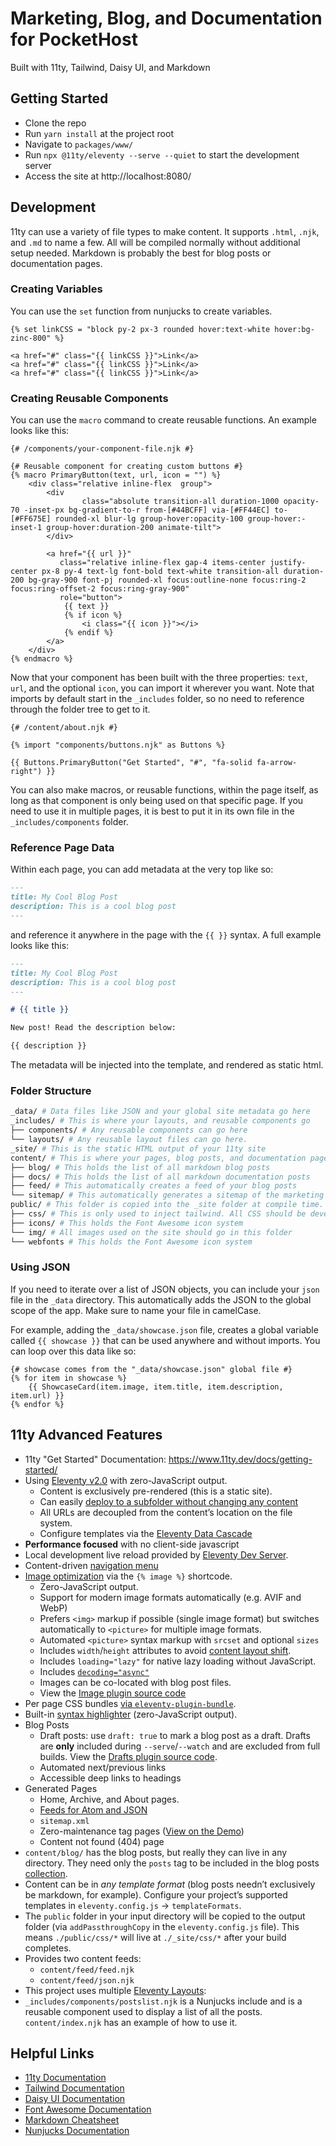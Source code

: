 # Marketing, Blog, and Documentation for PocketHost

Built with 11ty, Tailwind, Daisy UI, and Markdown

## Getting Started

- Clone the repo
- Run `yarn install` at the project root
- Navigate to `packages/www/`
- Run `npx @11ty/eleventy --serve --quiet` to start the development server
- Access the site at http://localhost:8080/

## Development

11ty can use a variety of file types to make content. It supports `.html`, `.njk`, and `.md` to name a few. All will be compiled normally without additional setup needed. Markdown is probably the best for blog posts or documentation pages.

### Creating Variables

You can use the `set` function from nunjucks to create variables. 

```twig
{% set linkCSS = "block py-2 px-3 rounded hover:text-white hover:bg-zinc-800" %}

<a href="#" class="{{ linkCSS }}">Link</a>
<a href="#" class="{{ linkCSS }}">Link</a>
<a href="#" class="{{ linkCSS }}">Link</a>
```

### Creating Reusable Components

You can use the `macro` command to create reusable functions. An example looks like this:

```twig
{# /components/your-component-file.njk #}

{# Reusable component for creating custom buttons #}
{% macro PrimaryButton(text, url, icon = "") %}
    <div class="relative inline-flex  group">
        <div
                class="absolute transition-all duration-1000 opacity-70 -inset-px bg-gradient-to-r from-[#44BCFF] via-[#FF44EC] to-[#FF675E] rounded-xl blur-lg group-hover:opacity-100 group-hover:-inset-1 group-hover:duration-200 animate-tilt">
        </div>

        <a href="{{ url }}"
           class="relative inline-flex gap-4 items-center justify-center px-8 py-4 text-lg font-bold text-white transition-all duration-200 bg-gray-900 font-pj rounded-xl focus:outline-none focus:ring-2 focus:ring-offset-2 focus:ring-gray-900"
           role="button">
            {{ text }}
            {% if icon %}
                <i class="{{ icon }}"></i>
            {% endif %}
        </a>
    </div>
{% endmacro %}
```

Now that your component has been built with the three properties: `text`, `url`, and the optional `icon`, you can import it wherever you want. Note that imports by default start in the `_includes` folder, so no need to reference through the folder tree to get to it. 

```twig
{# /content/about.njk #}

{% import "components/buttons.njk" as Buttons %}

{{ Buttons.PrimaryButton("Get Started", "#", "fa-solid fa-arrow-right") }}
```

You can also make macros, or reusable functions, within the page itself, as long as that component is only being used on that specific page. If you need to use it in multiple pages, it is best to put it in its own file in the `_includes/components` folder.


### Reference Page Data

Within each page, you can add metadata at the very top like so:

```md
---
title: My Cool Blog Post
description: This is a cool blog post
---
```

and reference it anywhere in the page with the `{{ }}` syntax. A full example looks like this:

```md
---
title: My Cool Blog Post
description: This is a cool blog post
---

# {{ title }}

New post! Read the description below:

{{ description }}
```

The metadata will be injected into the template, and rendered as static html. 

### Folder Structure

```bash
_data/ # Data files like JSON and your global site metadata go here
_includes/ # This is where your layouts, and reusable components go
├── components/ # Any reusable components can go here
└── layouts/ # Any reusable layout files can go here.
_site/ # This is the static HTML output of your 11ty site
content/ # This is where your pages, blog posts, and documentation pages go
├── blog/ # This holds the list of all markdown blog posts
├── docs/ # This holds the list of all markdown documentation posts
├── feed/ # This automatically creates a feed of your blog posts
└── sitemap/ # This automatically generates a sitemap of the marketing site, including blog and documentation pages
public/ # This folder is copied into the _site folder at compile time. Images and static content go here
├── css/ # This is only used to inject tailwind. All CSS should be developed using Tailwind and DaisyUI's utility classes
├── icons/ # This holds the Font Awesome icon system
└── img/ # All images used on the site should go in this folder
└── webfonts # This holds the Font Awesome icon system
```

### Using JSON

If you need to iterate over a list of JSON objects, you can include your `json` file in the `_data` directory. This automatically adds the JSON to the global scope of the app. Make sure to name your file in camelCase.

For example, adding the `_data/showcase.json` file, creates a global variable called `{{ showcase }}` that can be used anywhere and without imports. You can loop over this data like so:

```twig
{# showcase comes from the "_data/showcase.json" global file #}
{% for item in showcase %}
    {{ ShowcaseCard(item.image, item.title, item.description, item.url) }}
{% endfor %}
```

## 11ty Advanced Features

- 11ty "Get Started" Documentation: https://www.11ty.dev/docs/getting-started/
- Using [Eleventy v2.0](https://www.11ty.dev/blog/eleventy-v2/) with zero-JavaScript output.
	- Content is exclusively pre-rendered (this is a static site).
	- Can easily [deploy to a subfolder without changing any content](https://www.11ty.dev/docs/plugins/html-base/)
	- All URLs are decoupled from the content’s location on the file system.
	- Configure templates via the [Eleventy Data Cascade](https://www.11ty.dev/docs/data-cascade/)
- **Performance focused** with no client-side javascript
- Local development live reload provided by [Eleventy Dev Server](https://www.11ty.dev/docs/dev-server/).
- Content-driven [navigation menu](https://www.11ty.dev/docs/plugins/navigation/)
- [Image optimization](https://www.11ty.dev/docs/plugins/image/) via the `{% image %}` shortcode.
	- Zero-JavaScript output.
	- Support for modern image formats automatically (e.g. AVIF and WebP)
	- Prefers `<img>` markup if possible (single image format) but switches automatically to `<picture>` for multiple image formats.
	- Automated `<picture>` syntax markup with `srcset` and optional `sizes`
	- Includes `width`/`height` attributes to avoid [content layout shift](https://web.dev/cls/).
	- Includes `loading="lazy"` for native lazy loading without JavaScript.
	- Includes [`decoding="async"`](https://developer.mozilla.org/en-US/docs/Web/API/HTMLImageElement/decoding)
	- Images can be co-located with blog post files.
	- View the [Image plugin source code](https://github.com/11ty/eleventy-base-blog/blob/main/eleventy.config.images.js)
- Per page CSS bundles [via `eleventy-plugin-bundle`](https://github.com/11ty/eleventy-plugin-bundle).
- Built-in [syntax highlighter](https://www.11ty.dev/docs/plugins/syntaxhighlight/) (zero-JavaScript output).
- Blog Posts
	- Draft posts: use `draft: true` to mark a blog post as a draft. Drafts are **only** included during `--serve`/`--watch` and are excluded from full builds. View the [Drafts plugin source code](https://github.com/11ty/eleventy-base-blog/blob/main/eleventy.config.drafts.js).
	- Automated next/previous links
	- Accessible deep links to headings
- Generated Pages
	- Home, Archive, and About pages.
	- [Feeds for Atom and JSON](https://www.11ty.dev/docs/plugins/rss/)
	- `sitemap.xml`
	- Zero-maintenance tag pages ([View on the Demo](https://eleventy-base-blog.netlify.app/tags/))
	- Content not found (404) page
- `content/blog/` has the blog posts, but really they can live in any directory. They need only the `posts` tag to be included in the blog posts [collection](https://www.11ty.dev/docs/collections/).
- Content can be in _any template format_ (blog posts needn’t exclusively be markdown, for example). Configure your project’s supported templates in `eleventy.config.js` -> `templateFormats`.
- The `public` folder in your input directory will be copied to the output folder (via `addPassthroughCopy` in the `eleventy.config.js` file). This means `./public/css/*` will live at `./_site/css/*` after your build completes.
- Provides two content feeds:
	- `content/feed/feed.njk`
	- `content/feed/json.njk`
- This project uses multiple [Eleventy Layouts](https://www.11ty.dev/docs/layouts/):
- `_includes/components/postslist.njk` is a Nunjucks include and is a reusable component used to display a list of all the posts. `content/index.njk` has an example of how to use it.

## Helpful Links

- [11ty Documentation](https://www.11ty.dev/docs/)
- [Tailwind Documentation](https://tailwindcss.com/docs)
- [Daisy UI Documentation](https://daisyui.com/)
- [Font Awesome Documentation](https://fontawesome.com/v5.15/how-to-use/on-the-web/referencing-icons/basic-use)
- [Markdown Cheatsheet](https://www.markdownguide.org/cheat-sheet/)
- [Nunjucks Documentation](https://mozilla.github.io/nunjucks/templating.html)